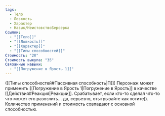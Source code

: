 ```yaml
---
tags:
  - Тело
  - Ловкость
  - Характер
  - Навык/НеистовствоБерсерка
Ссылки:
  - "[[Тело]]"
  - "[[Ловкость]]"
  - "[[Характер]]"
  - "[[Типы способностей]]"
Стоимость: "20"
Стоимость выкупа: "35"
Связанные навыки:
  - "[[Погружение в Ярость 1]]"
---
```

([[Типы способностей#Пассивная способность|П]]) Персонаж может применить [[Погружение в Ярость 1|Погружение в Ярость]] в качестве [[Действия#Реакция|Реакции]]. Срабатывает, если кто-то сделал что-то что может его разозлить... да, серьезно, отыгрывайте как хотите)). Количество применений и стоимость совпадают с основной способностью. 